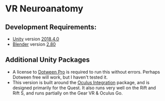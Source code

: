 # VR Neuroanatomy

## Development Requirements:
* [Unity](https://unity.com/) version [2018.4.0](https://unity3d.com/unity/qa/lts-releases?version=2018.4&page=2)
* [Blender](https://www.blender.org/) version [2.80](https://download.blender.org/release/Blender2.80/)

## Additional Unity Packages
* A license to [Dotween Pro](https://assetstore.unity.com/packages/tools/visual-scripting/dotween-pro-32416) is required to run this without errors. Perhaps Dotween free will work, but I haven't tested it.
* This version is built around the [Oculus Integration](https://assetstore.unity.com/packages/tools/integration/oculus-integration-82022) package, and is designed primarily for the Quest. It also runs very well on the Rift and Rift S, and runs partially on the Gear VR & Oculus Go.


